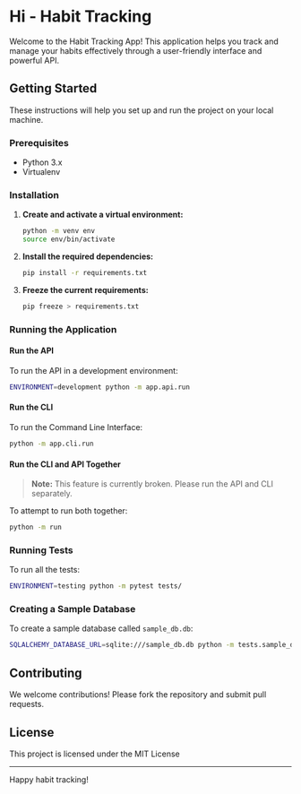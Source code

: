 # Hi - Habit Tracking

Welcome to the Habit Tracking App! This application helps you track and manage your habits effectively through a user-friendly interface and powerful API.

## Getting Started

These instructions will help you set up and run the project on your local machine.

### Prerequisites

- Python 3.x
- Virtualenv

### Installation

1. **Create and activate a virtual environment:**
    ```bash
    python -m venv env
    source env/bin/activate
    ```

2. **Install the required dependencies:**
    ```bash
    pip install -r requirements.txt
    ```

3. **Freeze the current requirements:**
    ```bash
    pip freeze > requirements.txt
    ```

### Running the Application

#### Run the API
To run the API in a development environment:
```bash
ENVIRONMENT=development python -m app.api.run
```

#### Run the CLI
To run the Command Line Interface:
```bash
python -m app.cli.run
```

#### Run the CLI and API Together
> **Note:** This feature is currently broken. Please run the API and CLI separately.

To attempt to run both together:
```bash
python -m run
```

### Running Tests

To run all the tests:
```bash
ENVIRONMENT=testing python -m pytest tests/
```

### Creating a Sample Database

To create a sample database called `sample_db.db`:
```bash
SQLALCHEMY_DATABASE_URL=sqlite:///sample_db.db python -m tests.sample_data.create_sample_db
```

## Contributing

We welcome contributions! Please fork the repository and submit pull requests.

## License

This project is licensed under the MIT License

---

Happy habit tracking!




